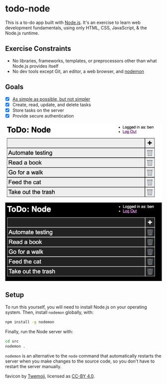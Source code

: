 # todo-node

This is a to-do app built with [Node.js](https://nodejs.org/). It's an exercise
to learn web development fundamentals, using only HTML, CSS, JavaScript, &
the Node.js runtime.

## Exercise Constraints
- No libraries, frameworks, templates, or preprocessors other than what Node.js
  provides itself
- No dev tools except Git, an editor, a web browser, and
  [nodemon](https://www.npmjs.com/package/nodemon)

## Goals
- [x] [As simple as possible, but not simpler](https://quoteinvestigator.com/2011/05/13/einstein-simple/)
- [x] Create, read, update, and delete tasks
- [x] Store tasks on the server
- [x] Provide secure authentication

![ToDo app screenshot - light mode](screenshots/todo-light.png)
![ToDo app screenshot - dark mode](screenshots/todo-dark.png)

## Setup
To run this yourself, you will need to install Node.js on your operating
system. Then, install `nodemon` globally, with:
```sh
npm install -g nodemon
```
Finally, run the Node server with:
```sh
cd src
nodemon .
```
`nodemon` is an alternative to the `node` command that automatically restarts
the server when you make changes to the source code, so you don't have to
restart the server manually.

favicon by [Twemoji](https://twemoji.twitter.com/), licensed as [CC-BY
4.0](https://creativecommons.org/licenses/by/4.0/).
